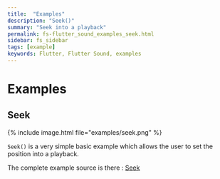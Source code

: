 ```yaml
---
title:  "Examples"
description: "Seek()"
summary: "Seek into a playback"
permalink: fs-flutter_sound_examples_seek.html
sidebar: fs_sidebar
tags: [example]
keywords: Flutter, Flutter Sound, examples
---
```

# Examples

## Seek

{% include image.html file="examples/seek.png" %}

`Seek()` is a very simple basic example which allows the user to set the position into a playback.

The complete example source is there : [Seek](https://github.com/canardoux/flutter_sound/blob/master/flutter_sound/example/lib/seek/seek.dart)


